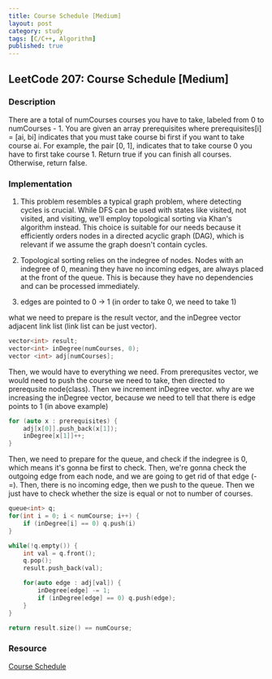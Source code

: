 ```yaml
---
title: Course Schedule [Medium]
layout: post
category: study
tags: [C/C++, Algorithm]
published: true
---
```


## LeetCode 207: Course Schedule [Medium]

### Description
There are a total of numCourses courses you have to take, labeled from 0 to numCourses - 1. You are given an array prerequisites where prerequisites[i] = [ai, bi] indicates that you must take course bi first if you want to take course ai.
For example, the pair [0, 1], indicates that to take course 0 you have to first take course 1.
Return true if you can finish all courses. Otherwise, return false.

### Implementation
1. This problem resembles a typical graph problem, where detecting cycles is crucial. While DFS can be used with states like visited, not visited, and visiting, we'll employ topological sorting via Khan's algorithm instead. This choice is suitable for our needs because it efficiently orders nodes in a directed acyclic graph (DAG), which is relevant if we assume the graph doesn't contain cycles.

2. Topological sorting relies on the indegree of nodes. Nodes with an indegree of 0, meaning they have no incoming edges, are always placed at the front of the queue. This is because they have no dependencies and can be processed immediately.

3. edges are pointed to 0 -> 1 (in order to take 0, we need to take 1)

what we need to prepare is the result vector, and the inDegree vector adjacent link list (link list can be just vector).

```cpp
vector<int> result;
vector<int> inDegree(numCourses, 0);
vector <int> adj[numCourses];
```

Then, we would have to everything we need. From prerequsites vector, we would need to push the course we need to take, then directed to prerequsite node(class). Then we increment inDegree vector. why are we increasing the inDegree vector, because we need to tell that there is edge points to 1 (in above example)
```cpp
for (auto x : prerequisites) {
    adj[x[0]].push_back(x[1]);
    inDegree[x[1]]++;
}
```

Then, we need to prepare for the queue, and check if the indegree is 0, which means it's gonna be first to check. Then, we're gonna check the outgoing edge from each node, and we are going to get rid of that edge (-=). Then, there is no incoming edge, then we push to the queue. Then we just have to check whether the size is equal or not to number of courses.
```cpp
queue<int> q;
for(int i = 0; i < numCourse; i++) {
    if (inDegree[i] == 0) q.push(i)
} 

while(!q.empty()) {
    int val = q.front();
    q.pop();
    result.push_back(val);

    for(auto edge : adj[val]) {
        inDegree[edge] -= 1;
        if (inDegree[edge] == 0) q.push(edge);
    }
}

return result.size() == numCourse;
```

### Resource 
[Course Schedule](https://leetcode.com/problems/course-schedule/)